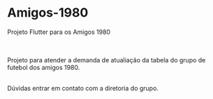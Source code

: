 # Amigos-1980

Projeto Flutter para os Amigos 1980<br><br><br>

Projeto para atender a demanda de atualiação da tabela do grupo de futebol dos amigos 1980.<br><br>

Dúvidas entrar em contato com a diretoria do grupo.<br><br>
